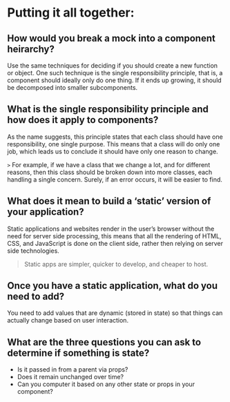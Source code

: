 # Putting it all together:

## How would you break a mock into a component heirarchy?

Use the same techniques for deciding if you should create a new function or object. One such technique is the single responsibility principle, that is, a component should ideally only do one thing. If it ends up growing, it should be decomposed into smaller subcomponents.

## What is the single responsibility principle and how does it apply to components?

As the name suggests, this principle states that each class should have one responsibility, one single purpose. This means that a class will do only one job, which leads us to conclude it should have only one reason to change.

`>`  For example, if we have a class that we change a lot, and for different reasons, then this class should be broken down into more classes, each handling a single concern. Surely, if an error occurs, it will be easier to find.



## What does it mean to build a ‘static’ version of your application?

Static applications and websites render in the user’s browser without the need for server side processing, this means that all the rendering of HTML, CSS, and JavaScript is done on the client side, rather then relying on server side technologies. 
> Static apps are simpler, quicker to develop, and cheaper to host.

## Once you have a static application, what do you need to add?

You need to add values that are dynamic (stored in state) so that things can actually change based on user interaction.

## What are the three questions you can ask to determine if something is state?

* Is it passed in from a parent via props?
* Does it remain unchanged over time?
* Can you computer it based on any other state or props in your component?